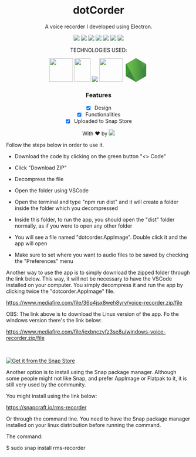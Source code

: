 <h1 align="center">dotCorder</h1>

<p align="center">A voice recorder I developed using Electron.</p>

<div align="center">

<img src="https://img.shields.io/badge/os-Linux-green" /> <img src="https://img.shields.io/badge/os-Windows-blue" /> <img src="https://img.shields.io/badge/release-v1.0.0-blue" /> <a href="https://www.npmjs.com/"><img src="https://img.shields.io/badge/npm-v9.3.1-red" /></a> <a href="https://nodejs.org/en/"><img src="https://img.shields.io/badge/node.js-v.18.14.0-brightgreen" /></a> <img src="https://img.shields.io/badge/license-MIT-blue" /> <img src="https://img.shields.io/badge/Electron-v22.1.0-cyan" />

TECHNOLOGIES USED:

<a><img src="https://upload.wikimedia.org/wikipedia/commons/thumb/6/61/HTML5_logo_and_wordmark.svg/2048px-HTML5_logo_and_wordmark.svg.png" style="width: 64px; height: 64px;" /></a>
<a><img src="https://upload.wikimedia.org/wikipedia/commons/thumb/d/d5/CSS3_logo_and_wordmark.svg/1452px-CSS3_logo_and_wordmark.svg.png" style="width: 44px; height: 64px;" /></a>
<a target="_blank" href="https://developer.mozilla.org/en-US/docs/Web/JavaScript"><img src="https://upload.wikimedia.org/wikipedia/commons/thumb/6/6a/JavaScript-logo.png/64px-JavaScript-logo.png" /></a>
<a href="https://www.electronjs.org/" target="_blank"><img src="https://upload.wikimedia.org/wikipedia/commons/thumb/9/91/Electron_Software_Framework_Logo.svg/2048px-Electron_Software_Framework_Logo.svg.png" style="width: 64px; height: 64px;" /></a>
<a href="https://nodejs.org/"><img src="https://raw.githubusercontent.com/devicons/devicon/master/icons/nodejs/nodejs-original.svg" style="width: 64px; height: 64px;" /></a>

### Features

- [x] Design
- [x] Functionalities
- [x] Uploaded to Snap Store

</div>

<p align="center">With ❤ by <img src=https://img.shields.io/badge/-dotExtension-black /> <p/>



<p>Follow the steps below in order to use it.</p>

- Download the code by clicking on the green button "<> Code"

- Click "Download ZIP"

- Decompress the file

- Open the folder using VSCode

- Open the terminal and type "npm run dist" and it will create a folder inside the folder which you decompressed

- Inside this folder, to run the app, you should open the "dist" folder normally, as if you were to open any other folder

- You will see a file named "dotcorder.AppImage". Double click it and the app will open

- Make sure to set where you want to audio files to be saved by checking the "Preferences" menu


Another way to use the app is to simply download the zipped folder through the link below. This way, it will not be necessary to have the VSCode installed on your computer. You simply decompress it and run the app by clicking twice the "dotcorder.AppImage" file.

https://www.mediafire.com/file/36p4jsx8weh8yry/voice-recorder.zip/file

OBS: The link above is to download the Linux version of the app. Fo the windows version there's the link below:

https://www.mediafire.com/file/iexbnczvfz3se8u/windows-voice-recorder.zip/file

<br>


[![Get it from the Snap Store](https://snapcraft.io/static/images/badges/en/snap-store-white.svg)](https://snapcraft.io/dotcorder)

Another option is to install using the Snap package manager. Although some people might not like Snap, and prefer AppImage or Flatpak to it, it is still very used by the community.

You might install using the link below:

https://snapcraft.io/rms-recorder


Or through the command line. You need to have the Snap package manager installed on your linux distribution before running the command.

The command:

$ sudo snap install rms-recorder
